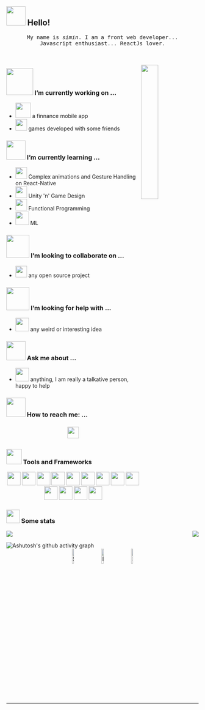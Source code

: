 ## <img src="https://raw.githubusercontent.com/alexnaiman/alexnaiman/master/resources/welcomeglitch.gif" width="50px" /> Hello!

<p align="center" >
  <samp>
    My name is <em>simin</em>. I am a front web developer... 
  <br/> Javascript enthusiast... ReactJs lover.
  </samp>
  <br/>
  <br/>
  <br/>
</p>

<img src="https://media.tenor.com/images/df8c44a1d20ab367fdcb21880985fd33/tenor.gif" align="right"  width="30%"/>

### <img src="https://raw.githubusercontent.com/alexnaiman/alexnaiman/master/resources/PusheenCompute.gif" width="70px" /> I’m currently working on ...
- <img src="https://raw.githubusercontent.com/alexnaiman/alexnaiman/master/resources/3243_take_my_money.png" height="40px" />  a finnance mobile app
- <img src="https://raw.githubusercontent.com/alexnaiman/alexnaiman/master/resources/controller.png" width="30px" />  games developed with some friends
### <img src="https://raw.githubusercontent.com/alexnaiman/alexnaiman/master/resources/Confused_Dog.gif" height="50px" /> I’m currently learning ...
- <img src="https://raw.githubusercontent.com/alexnaiman/alexnaiman/master/resources/gesture.jpeg" width="30px" /> Complex animations and Gesture Handling on React-Native
- <img src="https://raw.githubusercontent.com/alexnaiman/alexnaiman/master/resources/unity.png" height="30px" /> Unity 'n' Game Design
- <img src="https://raw.githubusercontent.com/alexnaiman/alexnaiman/master/resources/functional.png" height="30px" /> Functional Programming
- <img src="https://raw.githubusercontent.com/alexnaiman/alexnaiman/master/resources/ml.png" height="35px" /> ML
### <img src="https://raw.githubusercontent.com/alexnaiman/alexnaiman/master/resources/pug_dance.gif" width="60px" /> I’m looking to collaborate on ...
- <img src="https://raw.githubusercontent.com/alexnaiman/alexnaiman/master/resources/open_source.png" height="30px" /> any open source project

### <img src="https://raw.githubusercontent.com/alexnaiman/alexnaiman/master/resources/cool_duck.gif" width="60px" /> I’m looking for help with ...
- <img src="https://raw.githubusercontent.com/alexnaiman/alexnaiman/master/resources/party_parrot.gif" height="35px" /> any weird or interesting idea

### <img src="https://raw.githubusercontent.com/alexnaiman/alexnaiman/master/resources/question.png" width="50px" />  Ask me about ...
- <img src="https://raw.githubusercontent.com/alexnaiman/alexnaiman/master/resources/chat.gif" height="35px" /> anything, I am really a talkative person, happy to help 
### <img src="https://raw.githubusercontent.com/alexnaiman/alexnaiman/master/resources/bongocat.gif" width="50px" /> How to reach me: ...
<p align="center">
  <a href="mailto:simen313523658@gmail.com">
    <img src="https://raw.githubusercontent.com/alexnaiman/alexnaiman/master/resources/gmail.png" height="30px" style="margin: 5px;" />
  </a>
</p>

### <img src="https://raw.githubusercontent.com/alexnaiman/alexnaiman/master/resources/pickaxe.png" width="40px" /> Tools and Frameworks
<p align="center">
    <img src="https://img.shields.io/badge/vuejs-%2335495e.svg?style=for-the-badge&logo=vuedotjs&logoColor=%234FC08D" height="35px" style="vertical-align:top margin:6px 4px" />
    <img src="https://img.shields.io/badge/JavaScript-white?style=for-the-badge&logo=JavaScript&color=%23008c8c" height="35px" style="vertical-align:top margin:6px 4px" />
    <img src="https://img.shields.io/badge/React-%2320232a.svg?style=for-the-badge&logo=react&logoColor=%23FFFFFF" height="35px" style="vertical-align:top margin:6px 4px" />
    <img src="https://img.shields.io/badge/React_Native-%2320232a.svg?style=for-the-badge&logo=react&logoColor=%23FFFFFF" height="35px" style="vertical-align:top margin:6px 4px" />
    <img src="https://img.shields.io/badge/TypeScript-%2339267D.svg?style=for-the-badge&logo=typescript&logoColor=%23FFFFFF" height="35px" style="vertical-align:top margin:6px 4px" />
    <img src="https://img.shields.io/badge/Sass-%2320c997.svg?style=for-the-badge&logo=sass&logoColor=%23FFFFFF" height="35px" style="vertical-align:top margin:6px 4px" />
    <img src="https://img.shields.io/badge/Less-%231D365D.svg?style=for-the-badge&logo=less&logoColor=%23FFFFFF" height="35px" style="vertical-align:top margin:6px 4px" />
    <img src="https://img.shields.io/badge/Tailwind_CSS-%2306B6D4.svg?style=for-the-badge&logo=tailwind-css&logoColor=%23FFFFFF" height="35px" style="vertical-align:top margin:6px 4px" />
    <img src="https://img.shields.io/badge/UniApp-%23FA2C19.svg?style=for-the-badge" height="35px" style="vertical-align:top margin:6px 4px" />
    <img src="https://img.shields.io/badge/Taro-%232292EE.svg?style=for-the-badge&logoColor=%23FFFFFF" height="35px" style="vertical-align:top margin:6px 4px" />
    <img src="https://img.shields.io/badge/Angular-%23DD0031.svg?style=for-the-badge&logo=angular&logoColor=%23FFFFFF" height="35px" style="vertical-align:top margin:6px 4px" />
    <img src="https://img.shields.io/badge/WebStorm-%23207ABB.svg?style=for-the-badge&logo=webstorm&logoColor=%23FFFFFF" height="35px" style="vertical-align:top margin:6px 4px" />
    <img src="https://img.shields.io/badge/VSCode-%231A1A1A.svg?style=for-the-badge&logo=visual-studio-code&logoColor=%23FFFFFF" height="35px" style="vertical-align:top margin:6px 4px" />
             
</p>

### <img src="https://raw.githubusercontent.com/alexnaiman/alexnaiman/master/resources/stats.png" width="35px" /> Some stats





<p align="right">
<img align="left" src="https://github-readme-stats.vercel.app/api?username=simin-xxm&theme=tokyonight&show_icons=true" />

<img  float="right" src="https://github-readme-stats.vercel.app/api/top-langs/?username=simin-xxm&theme=tokyonight&show_icons=true" />

</p>

   <img src="https://github-readme-activity-graph.vercel.app/graph?username=simin-xxm&custom_title=My%20Activity%20Graph&hide_border=true&bg_color=white" alt="Ashutosh's github activity graph">


<div align="center" >
<img src="https://raw.githubusercontent.com/Tarikul-Islam-Anik/Animated-Fluent-Emojis/master/Emojis/Smilies/Star-Struck.png" width="10%" alt="Star-Struck"/>
&nbsp;&nbsp;&nbsp;&nbsp;&nbsp;
<img src="https://raw.githubusercontent.com/Tarikul-Islam-Anik/Animated-Fluent-Emojis/master/Emojis/Smilies/Red%20Heart.png" alt="Red Heart To You" width="10%" />
&nbsp;&nbsp;&nbsp;&nbsp;&nbsp;
<img src="https://raw.githubusercontent.com/Tarikul-Islam-Anik/Animated-Fluent-Emojis/master/Emojis/Smilies/Smiling%20Face%20with%20Open%20Hands.png" alt="Smiling Face with Open Hands" width="10%" />
</div>

---

